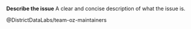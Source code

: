 **Describe the issue**
A clear and concise description of what the issue is.

<!-- If you have a question, note that you can email us via our listserve:
     https://groups.google.com/forum/#!forum/yellowbrick -->

<!-- This line alerts the Yellowbrick maintainers, feel free to use this
     @ address to alert us directly in follow up comments -->
@DistrictDataLabs/team-oz-maintainers
